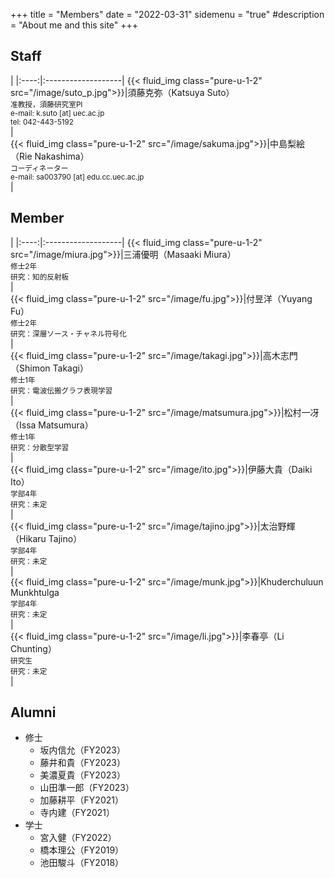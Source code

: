 +++
title = "Members"
date = "2022-03-31"
sidemenu = "true"
#description = "About me and this site"
+++

## Staff
  |
|:----:|:-------------------|
{{< fluid_img class="pure-u-1-2" src="/image/suto_p.jpg">}}|須藤克弥（Katsuya Suto）<br> <small>准教授，須藤研究室PI <br> e-mail: k.suto [at] uec.ac.jp<br> tel: 042-443-5192</small>
<br>|<br> 
{{< fluid_img class="pure-u-1-2" src="/image/sakuma.jpg">}}|中島梨絵（Rie Nakashima）<br> <small>コーディネーター <br> e-mail: sa003790 [at] edu.cc.uec.ac.jp</small>
<br>|<br> 
##  Member
  |
|:----:|:-------------------|
{{< fluid_img class="pure-u-1-2" src="/image/miura.jpg">}}|三浦優明（Masaaki Miura）<br> <small>修士2年<br>研究：知的反射板</small>
<br>|<br> 
{{< fluid_img class="pure-u-1-2" src="/image/fu.jpg">}}|付昱洋（Yuyang Fu）<br> <small>修士2年<br>研究：深層ソース・チャネル符号化</small>
<br>|<br> 
{{< fluid_img class="pure-u-1-2" src="/image/takagi.jpg">}}|高木志門（Shimon Takagi）<br> <small>修士1年<br>研究：電波伝搬グラフ表現学習</small>
<br>|<br> 
{{< fluid_img class="pure-u-1-2" src="/image/matsumura.jpg">}}|松村一冴（Issa Matsumura）<br> <small>修士1年<br>研究：分散型学習</small>
<br>|<br> 
{{< fluid_img class="pure-u-1-2" src="/image/ito.jpg">}}|伊藤大貴（Daiki Ito）<br> <small>学部4年<br>研究：未定</small>
<br>|<br> 
{{< fluid_img class="pure-u-1-2" src="/image/tajino.jpg">}}|太治野輝（Hikaru Tajino）<br> <small>学部4年<br>研究：未定</small>
<br>|<br> 
{{< fluid_img class="pure-u-1-2" src="/image/munk.jpg">}}|Khuderchuluun Munkhtulga <br> <small>学部4年<br>研究：未定</small>
<br>|<br> 
{{< fluid_img class="pure-u-1-2" src="/image/li.jpg">}}|李春亭（Li Chunting）<br> <small>研究生<br>研究：未定</small>
<br>|<br> 

## Alumni
- 修士
  - 坂内信允（FY2023）
  - 藤井和貴（FY2023）
  - 美濃夏貴（FY2023）
  - 山田準一郎（FY2023）
  - 加藤耕平（FY2021）
  - 寺内建（FY2021）
- 学士
  - 宮入健（FY2022）
  - 橋本理公（FY2019）
  - 池田駿斗（FY2018）
